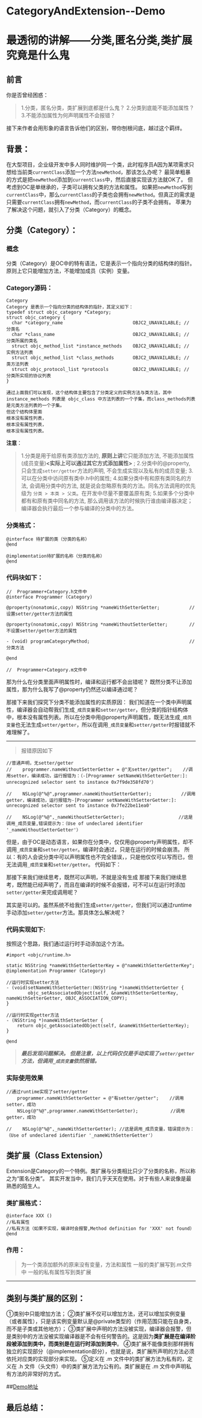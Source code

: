 # CategoryAndExtension--Demo
# 最透彻的讲解——分类,匿名分类,类扩展究竟是什么鬼



## 前言
你是否曾经困惑：
>1.分类，匿名分类，类扩展到底都是什么鬼？
>2.分类到底能不能添加属性？
>3.不能添加属性为何声明属性不会报错？

接下来作者会用形象的语言告诉他们的区别，带你刨根问底，越过这个羁绊。



## 背景：

在大型项目，企业级开发中多人同时维护同一个类，此时程序员A因为某项需求只想给当前类`currentClass`添加一个方法`newMethod`，那该怎么办呢？
最简单粗暴的方式是把`newMethod`添加到`currentClass`中，然后直接实现该方法就OK了。
但考虑到OC是单继承的，子类可以拥有父类的方法和属性。
如果把`newMethod`写到`currentClass`中，那么`currentClass`的子类也会拥有`newMethod`。但真正的需求是只需要`currentClass`拥有`newMethod`，而`currentClass`的子类不会拥有。
苹果为了解决这个问题，就引入了分类（Category）的概念。



## 分类（Category）：
### 概念
分类（Category）是OC中的特有语法，它是表示一个指向分类的结构体的指针。原则上它只能增加方法，不能增加成员（实例）变量。
### Category源码：
```
Category
Category 是表示一个指向分类的结构体的指针，其定义如下：
typedef struct objc_category *Category;
struct objc_category {
  char *category_name                          OBJC2_UNAVAILABLE; // 分类名
  char *class_name                             OBJC2_UNAVAILABLE; // 分类所属的类名
  struct objc_method_list *instance_methods    OBJC2_UNAVAILABLE; // 实例方法列表
  struct objc_method_list *class_methods       OBJC2_UNAVAILABLE; // 类方法列表
  struct objc_protocol_list *protocols         OBJC2_UNAVAILABLE; // 分类所实现的协议列表
}
```

```
通过上面我们可以发现，这个结构体主要包含了分类定义的实例方法与类方法，其中instance_methods 列表是 objc_class 中方法列表的一个子集，而class_methods列表是元类方法列表的一个子集。
但这个结构体里面
根本没有属性列表，
根本没有属性列表，
根本没有属性列表。
```


**注意**：
>1.分类是用于给原有类添加方法的, **原则上讲**它只能添加方法, 不能添加属性(成员变量)**<实际上可以通过其它方式添加属性>** ;
>2.分类中的@property, 只会生成`setter/getter`方法的声明, 不会生成实现以及私有的成员变量;
>3.可以在分类中访问原有类中.h中的属性;
>4.如果分类中有和原有类同名的方法, 会调用分类中的方法, 就是说会忽略原有类的方法。同名方法调用的优先级为 `分类 > 本类 > 父类`。在开发中尽量不要覆盖原有类;
>5.如果多个分类中都有和原有类中同名的方法, 那么调用该方法的时候执行谁由编译器决定；编译器会执行最后一个参与编译的分类中的方法。

### 分类格式：

```
@interface 待扩展的类（分类的名称）
@end

@implementation待扩展的名称（分类的名称）
@end

```

### 代码块如下：

```
//  Programmer+Category.h文件中
@interface Programmer (Category)

@property(nonatomic,copy) NSString *nameWithSetterGetter;           //设置setter/getter方法的属性

@property(nonatomic,copy) NSString *nameWithoutSetterGetter;        //不设置setter/getter方法的属性

- (void) programCategoryMethod;                                     //分类方法

@end

//  Programmer+Category.m文件中

```
那为什么在分类里面声明属性时，编译和运行都不会出错呢？
既然分类不让添加属性，那为什么我写了@property仍然还以编译通过呢？

那接下来我们探究下分类不能添加属性的实质原因：
我们知道在一个类中声明属性，编译器会自动帮我们生成`_成员变量`和`setter/getter`，但分类的指针结构体中，根本没有属性列表。所以在分类中用@property声明属性，既无法生成`_成员变量`也无法生成`setter/getter`，所以在调用`_成员变量`和`setter/getter`时报错就不难理解了。

--------

> 报错原因如下

```
//普通声明，无setter/getter
//    programmer.nameWithoutSetterGetter = @"无setter/getter";    //调用setter，编译成功，运行报错为：（-[Programmer setNameWithSetterGetter:]: unrecognized selector sent to instance 0x7f9de358fd70'）
    
//    NSLog(@"%@",programmer.nameWithoutSetterGetter);           //调用getter，编译成功，运行报错为-[Programmer setNameWithSetterGetter:]: unrecognized selector sent to instance 0x7fe22be11ea0'

//    NSLog(@"%@",_nameWithoutSetterGetter);    				//这是调用_成员变量,错误提示为：（Use of undeclared identifier '_nameWithoutSetterGetter'）
```


但是，由于OC是动态语言，如果你在分类中，仅仅用@property声明属性，却不调用`_成员变量`和`setter/getter`。编译时会通过，只是在运行的时候会崩溃。
所以：有的人会说分类中可以声明属性也不完全错误，，只是他仅仅可以写而已，但无法调用`_成员变量`和`setter/getter`。
代码如下：

那接下来我们继续思考，既然可以声明，不就是没有生成
那接下来我们继续思考，既然能已经声明了，而且在编译的时候不会报错，可不可以在运行时添加`setter/getter`来完成调用呢？

其实是可以的。虽然系统不给我们生成`setter/getter`，但我们可以通过runtime手动添加`setter/getter`方法。那具体怎么解决呢？

### 代码实现如下:
按照这个思路，我们通过运行时手动添加这个方法。

```  
#import <objc/runtime.h>

static NSString *nameWithSetterGetterKey = @"nameWithSetterGetterKey";
@implementation Programmer (Category)

//运行时实现setter方法
- (void)setNameWithSetterGetter:(NSString *)nameWithSetterGetter {
        objc_setAssociatedObject(self, &nameWithSetterGetterKey, nameWithSetterGetter, OBJC_ASSOCIATION_COPY);
}

//运行时实现getter方法
- (NSString *)nameWithSetterGetter {
    return objc_getAssociatedObject(self, &nameWithSetterGetterKey);
}

@end

```




>***最后发现问题解决。
但是注意，以上代码仅仅是手动实现了`setter/getter`方法，但调用`_成员变量`依然报错。***

### 实际使用效果
```
//通过runtime实现了setter/getter
    programmer.nameWithSetterGetter = @"有setter/getter";    //调用setter，成功
    NSLog(@"%@",programmer.nameWithSetterGetter);            //调用getter，成功
 
//    NSLog(@"%@",_nameWithSetterGetter); //这是调用_成员变量，错误提示为：（Use of undeclared identifier '_nameWithSetterGetter'）

```





## 类扩展（Class Extension）

Extension是Category的一个特例。类扩展与分类相比只少了分类的名称，所以称之为“匿名分类”。
其实开发当中，我们几乎天天在使用。对于有些人来说像是最熟悉的陌生人。

### 类扩展格式：

```
@interface XXX ()
//私有属性
//私有方法（如果不实现，编译时会报警,Method definition for 'XXX' not found）
@end
```

### 作用：	
> 为一个类添加额外的原来没有变量，方法和属性
> 一般的类扩展写到.m文件中
> 一般的私有属性写到类扩展
 
-------

## 类别与类扩展的区别：
①类别中只能增加方法；
②类扩展不仅可以增加方法，还可以增加实例变量（或者属性），只是该实例变量默认是@private类型的（作用范围只能在自身类，而不是子类或其他地方）；
③类扩展中声明的方法没被实现，编译器会报警，但是类别中的方法没被实现编译器是不会有任何警告的。这是因为**类扩展是在编译阶段被添加到类中，而类别是在运行时添加到类中**。
④类扩展不能像类别那样拥有独立的实现部分（@implementation部分），也就是说，类扩展所声明的方法必须依托对应类的实现部分来实现。
⑤定义在 .m 文件中的类扩展方法为私有的，定义在 .h 文件（头文件）中的类扩展方法为公有的。类扩展是在 .m 文件中声明私有方法的非常好的方式。




##[Demo地址](https://github.com/walkertop/CategoryAndExtension--Demo)

## 最后总结：





